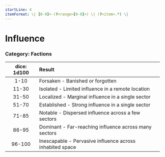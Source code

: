 ```yaml
---
startLine: 4
itemFormat: \| [0-9]+-(?<range>[0-9]+) \| (?<item>.*) \|
---
```

# Influence
### Category: Factions

| dice: 1d100 | Result |
|:----:|:-------|
| 1-10 | Forsaken - Banished or forgotten |
| 11-30 | Isolated - Limited influence in a remote location |
| 31-50 | Localized - Marginal influence in a single sector |
| 51-70 | Established - Strong influence in a single sector |
| 71-85 | Notable - Dispersed influence across a few sectors |
| 86-95 | Dominant - Far-reaching influence across many sectors |
| 96-100 | Inescapable - Pervasive influence across inhabited space |